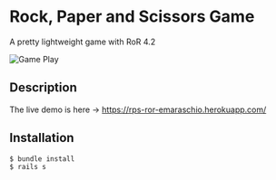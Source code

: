 Rock, Paper and Scissors Game
====

A pretty lightweight game with RoR 4.2

![Game Play](http://www.elcorreo.com/vizcaya/noticias/201405/05/Media/piedra-papel-tijera--647x280.jpg)

Description
-----------

The live demo is here -> https://rps-ror-emaraschio.herokuapp.com/

Installation
------------

``` console
$ bundle install
$ rails s
```
